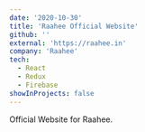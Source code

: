 ```yaml
---
date: '2020-10-30'
title: 'Raahee Official Website'
github: ''
external: 'https://raahee.in'
company: 'Raahee'
tech:
  - React
  - Redux
  - Firebase
showInProjects: false
---
```


Official Website for Raahee.
